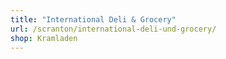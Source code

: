```yaml
---
title: "International Deli & Grocery"
url: /scranton/international-deli-und-grocery/
shop: Kramladen
---
```

